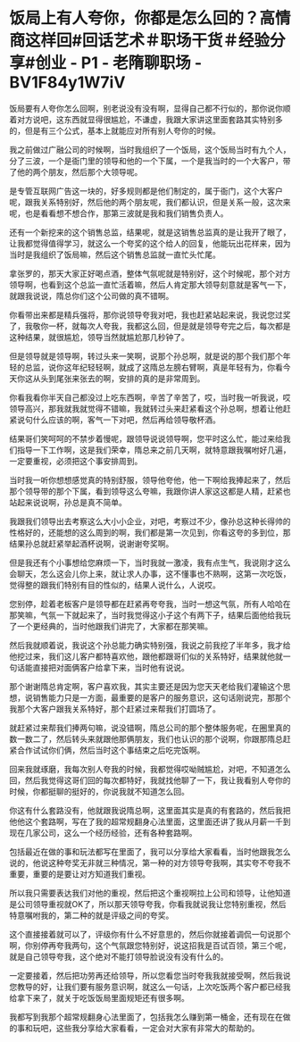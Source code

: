 # 饭局上有人夸你，你都是怎么回的？高情商这样回#回话艺术＃职场干货＃经验分享#创业 - P1 - 老隋聊职场 - BV1F84y1W7iV

饭局要有人夸你怎么回啊，别老说没有没有啊，显得自己都不行似的，那你说你顺着对方说吧，这东西就显得很尴尬，不谦虚，我跟大家讲这里面套路其实特别多的，但是有三个公式，基本上就能应对所有别人夸你的时候。

我之前做过广融公司的时候啊，当时我组织了一个饭局，这个饭局当时有九个人，分了三波，一个是衙门里的领导和他的一个下属，一个是我当时的一个大客户，带了他的两个朋友，然后那个大领导呢。

是专管互联网广告这一块的，好多规则都是他们制定的，属于衙门，这个大客户呢，跟我关系特别好，然后他的两个朋友呢，我们都认识，但是关系一般，这次来呢，也是看看想不想合作，那第三波就是我和我们销售负责人。

还有一个新挖来的这个销售总监，结果呢，就是这销售总监真的是让我开了眼了，让我都觉得值得学习，就这么一个夸奖的这个给人的回复，他能玩出花样来，因为当时是我组织了饭局嘛，然后这个销售总监就一直忙头忙尾。

拿张罗的，那天大家正好喝点酒，整体气氛呢就是特别好，这个时候呢，那个对方领导啊，也看到这个总监一直忙活着嘛，然后人肯定那大领导刻意就是客气一下，就跟我说说，隋总你们这个公司做的真不错啊。

你看带出来都是精兵强将，那你说领导夸我对吧，我也赶紧站起来说，我说您过奖了，我敬你一杯，就每次人夸我，我都这么回，但是就是领导夸完之后，每次都是这种结果，就很尴尬，领导当然就尴尬那几秒钟了。

但是领导就是领导啊，转过头来一笑啊，说那个孙总啊，就是说的那个我们那个年轻的总监，说你这年纪轻轻啊，就成了这隋总左膀右臂啊，真是年轻有为，你看今天你这从头到尾张来张去的啊，安排的真的是非常周到。

你看我看你半天自己都没过上吃东西啊，辛苦了辛苦了，哎，当时我一听我说，哎领导高兴，那我就我就觉得不错嘛，我就转过头来赶紧看这个孙总啊，想着让他赶紧说句什么应该的啊，客气一下对吧，然后再给领导敬杯酒。

结果哥们笑呵呵的不禁步着慢呢，跟领导说说领导啊，您平时这么忙，能过来给我们指导一下工作啊，这是我们荣幸，隋总来之前几天啊，就特意跟我嘱咐好几遍，一定要重视，必须把这个事安排周到。

当时我一听你想想感觉真的特别舒服，领导他夸他，他一下啊给我捧起来了，然后那个领导带的那个下属，看到领导这么夸嘛，我跟你讲人家这这都是人精，赶紧也站起来说说啊，孙总是真不简单。

我跟我们领导出去考察这么大小小企业，对吧，考察过不少，像孙总这种长得帅的性格好的，还能想的这么周到的啊，我们都是第一次见到，你看这夸的多到位，那结果孙总就赶紧举起酒杯说啊，说谢谢夸奖啊。

但是我还有个小事想给您麻烦一下，当时我就一激凌，我有点生气，我说刚才这么会聊天，怎么这会儿你上来，就让求人办事，这不懂事也不熟啊，这第一次吃饭，觉得整的跟我们特别有目的性似的，结果人说什么，人说哎。

您别停，趁着老板客户是领导都在赶紧再夸夸我，当时一想这气氛，所有人哈哈在那笑嘛，气氛一下就起来了，当时我觉得这小子这个有两下子，结果后面他给我玩了一个更经典的，当时他跟我们讲完了，大家都在那笑嘛。

然后我就顺着说，我说这个孙总能力确实特别强，我说之前我挖了半年多，我才给他挖过来，我们这儿客户都特喜欢他，跟他都跟哥们似的关系特好，结果就他就一句话能直接把对面俩客户给拿下来，当时他有说说。

那个谢谢隋总肯定啊，客户喜欢我，其实主要还是因为您天天老给我们灌输这个思想，说销售能力只是一方面，最重要的是客户的服务意识，这句话刚说完，那那个我那个大客户跟我关系特好，那个赶紧过来帮我们打圆场了。

就赶紧过来帮我们捧两句嘛，说没错啊，隋总公司的那个整体服务呢，在圈里真的数一数二了，然后转头来就跟他那俩朋友，我们也认识的那个说啊，你跟那隋总赶紧合作试试你们俩，然后当时这个事结束之后吃完饭啊。

回来我就琢磨，我每次别人夸我的时候，我都觉得哎呦贼尴尬，对吧，不知道怎么回，然后我觉得这哥们回的每次都特好，我就找他聊了一下，我让我看别人夸你的时候，你都挺聊的挺好的，你说我就不知道怎么回。

你这有什么套路没有，他就跟我说隋总啊，这里面其实是真的有套路的，然后我把他他这个套路啊，写在了我的超常规翻身心法里面，这里面还讲了我从月薪一千到现在几家公司，这么一个经历经验，还有各种套路啊。

包括最近在做的事和玩法都写在里面了，我可以分享给大家看看，当时他跟我怎么说的，他说这种夸奖无非就三种情况，第一种的对方领导夸我啊，其实夸不夸我不重要，重要的是要让对方知道我们重视。

所以我只需要表达我们对他的重视，然后把这个重视啊拉上公司和领导，让他知道是公司领导重视就OK了，所以那天领导夸我，你看我就说我让您特别重视，然后特意嘱咐我的，第二种的就是评级之间的夸奖。

这个直接接着就可以了，评级你有什么不好意思的，然后你就接着调侃一句说那个啊，你别停再夸我两句，这个气氛跟您特别好，说这招我是百试百领，第三个呢，就是自己领导夸我，这个绝对不能打领导脸说没有没有什么的。

一定要接着，然后把功劳再还给领导，所以您看您当时夸我我就接受啊，然后我说您教导的好，让我们要有服务意识啊，就这么一句话，上次吃饭两个客户都已经我给拿下来了，就关于吃饭饭局里面规矩还有很多啊。

我都写到我那个超常规翻身心法里面了，包括我怎么赚到第一桶金，还有现在在做的事和玩吧，这些我分享给大家看看，一定会对大家有非常大的帮助的。


